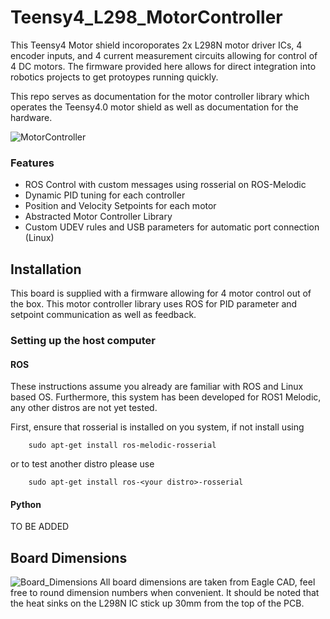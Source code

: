 # Teensy4_L298_MotorController
This Teensy4 Motor shield incoroporates 2x L298N motor driver ICs, 4 encoder inputs, and 4 current measurement circuits allowing for control of 4 DC motors. The firmware provided here allows for direct integration into robotics projects to get protoypes running quickly.

This repo serves as documentation for the motor controller library which operates the Teensy4.0 motor shield as well as documentation for the hardware.

![MotorController](https://user-images.githubusercontent.com/26233185/141203471-50df6b40-a233-4334-bb6f-87546810c80e.jpg)

### Features
- ROS Control with custom messages using rosserial on ROS-Melodic
- Dynamic PID tuning for each controller 
- Position and Velocity Setpoints for each motor
- Abstracted Motor Controller Library
- Custom UDEV rules and USB parameters for automatic port connection (Linux)



## Installation



This board is supplied with a firmware allowing for 4 motor control out of the box. This motor controller library uses ROS for PID parameter and setpoint communication as well as feedback. 

### Setting up the host computer
#### ROS
These instructions assume you already are familiar with ROS and Linux based OS. Furthermore, this system has been developed for ROS1 Melodic, any other distros are not yet tested.

First, ensure that rosserial is installed on you system, if not install using

        sudo apt-get install ros-melodic-rosserial
        
or to test another distro please use

        sudo apt-get install ros-<your distro>-rosserial

#### Python
  TO BE ADDED

## Board Dimensions
![Board_Dimensions](https://user-images.githubusercontent.com/26233185/141202799-c8fdb869-865a-4dba-a2c7-790d3b03d4e7.JPG)
All board dimensions are taken from Eagle CAD, feel free to round dimension numbers when convenient. It should be noted that the heat sinks on the L298N IC stick up 30mm from the top of the PCB.
